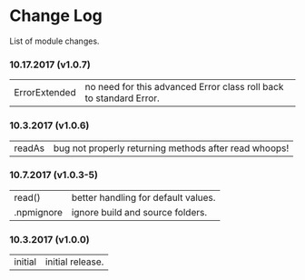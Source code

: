 # Change Log

List of module changes.

### 10.17.2017 (v1.0.7)

<table>
  <tr><td>ErrorExtended</td><td>no need for this advanced Error class roll back to standard Error.</td></tr>
</table>

### 10.3.2017 (v1.0.6)

<table>
  <tr><td>readAs</td><td>bug not properly returning methods after read whoops!</td></tr>
</table>

### 10.7.2017 (v1.0.3-5)

<table>
  <tr><td>read()</td><td>better handling for default values.</td></tr>
  <tr><td>.npmignore</td><td>ignore build and source folders.</td></tr>
</table>

### 10.3.2017 (v1.0.0)

<table>
  <tr><td>initial</td><td>initial release.</td></tr>
</table>